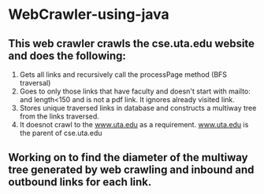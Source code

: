 # WebCrawler-using-java

## This web crawler crawls the cse.uta.edu website and does the following:  
1. Gets all links and recursively call the processPage method (BFS traversal)
2. Goes to only those links that have faculty and doesn't start with mailto: and length<150 and is not a pdf link. It ignores already visited link. 
3. Stores unique traversed links in database and constructs a multiway tree from the links traversed.  
4. It doesnot crawl to the www.uta.edu as a requirement. www.uta.edu is the parent of cse.uta.edu

## Working on to find the diameter of the multiway tree generated by web crawling and inbound and outbound links for each link.

